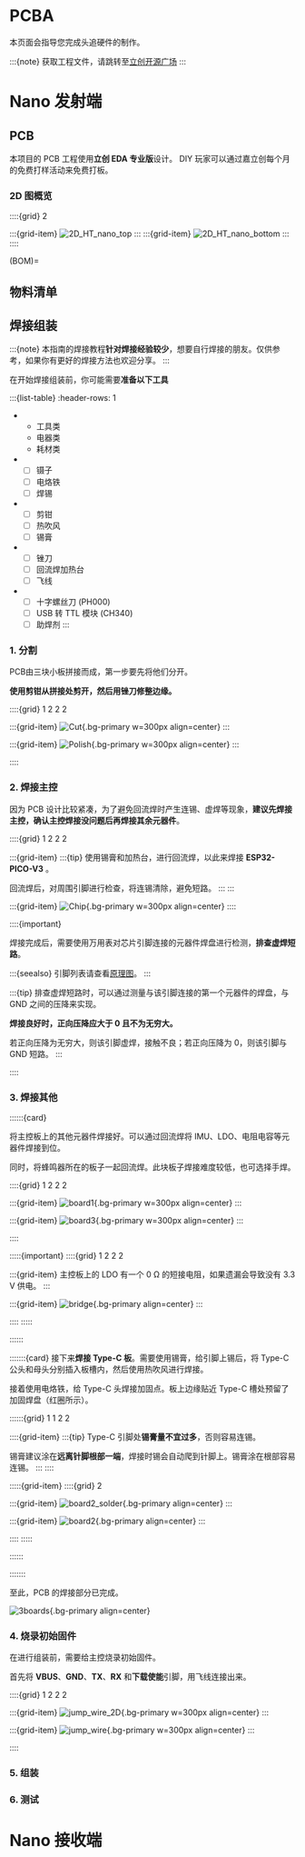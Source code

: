 # PCBA

本页面会指导您完成头追硬件的制作。

:::{note}
获取工程文件，请跳转至[立创开源广场](http://oshwhub.com/nineday/headtracker_esp32-nano-wu-xian-tou-zhui)
:::

# Nano 发射端

## PCB

本项目的 PCB 工程使用**立创 EDA 专业版**设计。 DIY 玩家可以通过嘉立创每个月的免费打样活动来免费打板。  

### 2D 图概览

::::{grid} 2

:::{grid-item}
![2D_HT_nano_top](../../_static/2D_HT_nano_top.png)
:::
:::{grid-item}
![2D_HT_nano_bottom](../../_static/2D_HT_nano_bottom.png)
:::
::::


(BOM)=
## 物料清单

## 焊接组装

:::{note}
本指南的焊接教程**针对焊接经验较少**，想要自行焊接的朋友。仅供参考，如果你有更好的焊接方法也欢迎分享。
:::

在开始焊接组装前，你可能需要**准备以下工具**

:::{list-table}
:header-rows: 1

*   - 工具类
    - 电器类
    - 耗材类
*   - [ ] 镊子
    - [ ] 电烙铁
    - [ ] 焊锡
*   - [ ] 剪钳
    - [ ] 热吹风
    - [ ] 锡膏
*   - [ ] 锉刀
    - [ ] 回流焊加热台
    - [ ] 飞线
*   - [ ] 十字螺丝刀 (PH000)
    - [ ] USB 转 TTL 模块 (CH340)
    - [ ] 助焊剂
:::

### 1. 分割
PCB由三块小板拼接而成，第一步要先将他们分开。

**使用剪钳从拼接处剪开，然后用锉刀修整边缘。**

::::{grid} 1 2 2 2

:::{grid-item}
![Cut]( ../../_static/PCB_cut.png){.bg-primary w=300px align=center}
:::

:::{grid-item}
![Polish]( ../../_static/PCB_polish.png){.bg-primary w=300px align=center}
:::

::::

### 2. 焊接主控

因为 PCB 设计比较紧凑，为了避免回流焊时产生连锡、虚焊等现象，**建议先焊接主控，确认主控焊接没问题后再焊接其余元器件**。

::::{grid} 1 2 2 2

:::{grid-item}
:::{tip}
使用锡膏和加热台，进行回流焊，以此来焊接 **ESP32-PICO-V3** 。

回流焊后，对周围引脚进行检查，将连锡清除，避免短路。
:::
:::

:::{grid-item}
![Chip]( ../../_static/PCB_chip.png){.bg-primary w=300px align=center}
::::

::::{important}

焊接完成后，需要使用万用表对芯片引脚连接的元器件焊盘进行检测，**排查虚焊短路**。

:::{seealso}
引脚列表请查看[原理图](schematic.md#io-list)。
:::

:::{tip}
排查虚焊短路时，可以通过测量与该引脚连接的第一个元器件的焊盘，与 GND 之间的压降来实现。

**焊接良好时，正向压降应大于 0 且不为无穷大。**

若正向压降为无穷大，则该引脚虚焊，接触不良；若正向压降为 0，则该引脚与 GND 短路。
:::

::::


### 3. 焊接其他

::::::{card}

将主控板上的其他元器件焊接好。可以通过回流焊将 IMU、LDO、电阻电容等元器件焊接到位。

同时，将蜂鸣器所在的板子一起回流焊。此块板子焊接难度较低，也可选择手焊。

::::{grid} 1 2 2 2

:::{grid-item}
![board1]( ../../_static/PCB_board1.png){.bg-primary w=300px align=center}
:::

:::{grid-item}
![board3]( ../../_static/PCB_board3.png){.bg-primary w=300px align=center}
:::

::::

:::::{important}
::::{grid} 1 2 2 2

:::{grid-item}
主控板上的 LDO 有一个 0 Ω 的短接电阻，如果遗漏会导致没有 3.3 V 供电。
:::

:::{grid-item}
![bridge]( ../../_static/PCB_bridge.png){.bg-primary align=center}
:::

::::
:::::

::::::


:::::::{card}
接下来**焊接 Type-C 板**。需要使用锡膏，给引脚上锡后，将 Type-C 公头和母头分别插入板槽内，然后使用热吹风进行焊接。

接着使用电烙铁，给 Type-C 头焊接加固点。板上边缘贴近 Type-C 槽处预留了加固焊盘（红圈所示）。

::::::{grid} 1 1 2 2

::::{grid-item}
:::{tip}
Type-C 引脚处**锡膏量不宜过多**，否则容易连锡。

锡膏建议涂在**远离针脚根部一端**，焊接时锡会自动爬到针脚上。锡膏涂在根部容易连锡。
:::
::::

:::::{grid-item}
::::{grid} 2

:::{grid-item}
![board2_solder]( ../../_static/PCB_board2_solder.png){.bg-primary align=center}
:::

:::{grid-item}
![board2]( ../../_static/PCB_board2.png){.bg-primary align=center}
:::

::::
:::::

::::::

:::::::

至此，PCB 的焊接部分已完成。

![3boards]( ../../_static/PCB_3boards.png){.bg-primary align=center}


### 4. 烧录初始固件

在进行组装前，需要给主控烧录初始固件。

首先将 **VBUS**、**GND**、**TX**、**RX** 和**下载使能**引脚，用飞线连接出来。

::::{grid} 1 2 2 2

:::{grid-item}
![jump_wire_2D]( ../../_static/PCB_jump_2D.png){.bg-primary w=300px align=center}
:::

:::{grid-item}
![jump_wire]( ../../_static/PCB_jump_wire.png){.bg-primary w=300px align=center}
:::

::::



### 5. 组装

### 6. 测试

# Nano 接收端